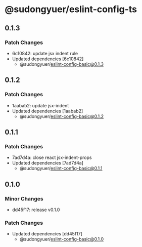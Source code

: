 # @sudongyuer/eslint-config-ts

## 0.1.3

### Patch Changes

- 6c10842: update jsx indent rule
- Updated dependencies [6c10842]
  - @sudongyuer/eslint-config-basic@0.1.3

## 0.1.2

### Patch Changes

- 1aabab2: update jsx-indent
- Updated dependencies [1aabab2]
  - @sudongyuer/eslint-config-basic@0.1.2

## 0.1.1

### Patch Changes

- 7ad7d4a: close react jsx-indent-props
- Updated dependencies [7ad7d4a]
  - @sudongyuer/eslint-config-basic@0.1.1

## 0.1.0

### Minor Changes

- dd45f17: release v0.1.0

### Patch Changes

- Updated dependencies [dd45f17]
  - @sudongyuer/eslint-config-basic@0.1.0
